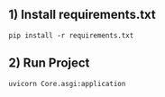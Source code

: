 ## 1) Install requirements.txt

```angular2html 
pip install -r requirements.txt
```

## 2) Run Project 

```angular2html
uvicorn Core.asgi:application   
```